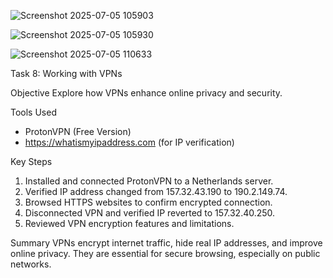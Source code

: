 ![Screenshot 2025-07-05 105903](https://github.com/user-attachments/assets/2affda10-5c10-4772-8c78-67f9bf493ad2)

![Screenshot 2025-07-05 105930](https://github.com/user-attachments/assets/09d56025-699e-4959-8bdb-4f390613e36a)

![Screenshot 2025-07-05 110633](https://github.com/user-attachments/assets/5a153c16-b3b4-489c-8d4e-e48f8758048f)

 
 
 Task 8: Working with VPNs

 Objective
Explore how VPNs enhance online privacy and security.

 Tools Used
- ProtonVPN (Free Version)
- https://whatismyipaddress.com (for IP verification)

 Key Steps
1. Installed and connected ProtonVPN to a Netherlands server.
2. Verified IP address changed from 157.32.43.190 to 190.2.149.74.
3. Browsed HTTPS websites to confirm encrypted connection.
4. Disconnected VPN and verified IP reverted to 157.32.40.250.
5. Reviewed VPN encryption features and limitations.

 Summary
VPNs encrypt internet traffic, hide real IP addresses, and improve online privacy. They are essential for secure browsing, especially on public networks.
